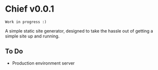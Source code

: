 # Chief v0.0.1

`Work in progress :)`

A simple static site generator, designed to take the hassle out of getting a simple site up and running.

## To Do
- Production environment server
